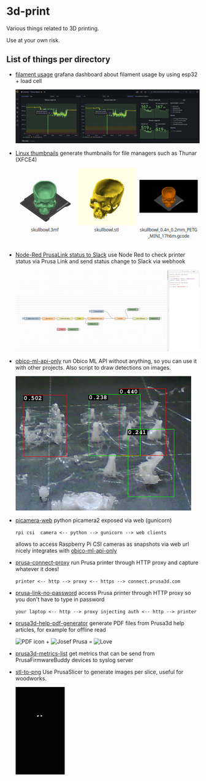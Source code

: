 # 3d-print

Various things related to 3D printing.

Use at your own risk.

## List of things per directory

- [filament usage](filament-usage/README.md)
  grafana dashboard about filament usage by using esp32 + load cell

  ![filament usage](filament-usage/grafana.png)

- [Linux thumbnails](linux-thumbnails/README.md)
  generate thumbnails for file managers such as Thunar (XFCE4)

  ![linux-thumbnails](linux-thumbnails/linux-thumbnails.png)

- [Node-Red PrusaLink status to Slack](node-red-prusa-link-to-slack/README.md)
  use Node Red to check printer status via Prusa Link and send status change
  to Slack via webhook

  ![flow](./node-red-prusa-link-to-slack/flow.png)

- [obico-ml-api-only](obico-ml-api-only/README.md)
  run Obico ML API without anything, so you can use it with other projects.
  Also script to draw detections on images.

  ![example small](./obico-ml-api-only/example_small.png)

- [picamera-web](picamera-web/README.md)
  python picamera2 exposed via web (gunicorn)

  `rpi csi  camera <-- python --> gunicorn --> web clients`

  allows to access Raspberry Pi CSI cameras as snapshots via web url
  nicely integrates with [obico-ml-api-only](./obico-ml-api-only/README.md)

- [prusa-connect-proxy](prusa-connect-proxy/README.md)
  run Prusa printer through HTTP proxy and capture whatever it does!

  `printer <-- http --> proxy <-- https --> connect.prusa3d.com`

- [prusa-link-no-password](prusa-link-no-password/README.md)
  access Prusa printer through HTTP proxy so you don't have to type in password

  `your laptop <-- http --> proxy injecting auth <-- http --> printer`

- [prusa3d-help-pdf-generator](prusa3d-help-pdf-generator/README.md)
  generate PDF files from Prusa3d help articles, for example for offline read
  <!-- markdownlint-disable html line-length -->
  <img src="https://upload.wikimedia.org/wikipedia/commons/8/87/PDF_file_icon.svg" width="16px" alt="PDF icon"> + <img src="https://encrypted-tbn0.gstatic.com/images?q=tbn:ANd9GcTcci_ihHlaQrtKYWEQe0PbDgoJBWvWhtkoY5kAg7v4bsBeiQVR43_qeU1X3_9aCTgAwFE&usqp=CAU" height="16px" alt="Josef Prusa"> =
  <img src="https://upload.wikimedia.org/wikipedia/commons/thumb/f/f1/Heart_coraz%C3%B3n.svg/1280px-Heart_coraz%C3%B3n.svg.png" height="16px" alt="Love">
  <!-- markdownlint-enable html line-length -->

- [prusa3d-metrics-list](prusa3d-metrics-list/README.md)
  get metrics that can be send from PrusaFirmwareBuddy devices to syslog server

- [stl-to-png](stl-to-png/README.md)
  Use PrusaSlicer to generate images per slice, useful for woodworks.

  ![skull_w_jaw](./stl-to-png/skull_w_jaw.gif)
